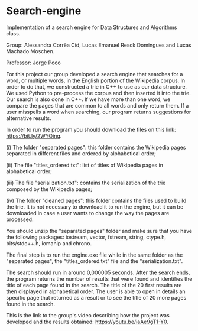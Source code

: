 ﻿# Search-engine
Implementation of a search engine for Data Structures and Algorithms class.

Group: Alessandra Corrêa Cid, Lucas Emanuel Resck Domingues and Lucas Machado Moschen.

Professor: Jorge Poco

For this project our group developed a search engine that searches for a word, or multiple words, in the English portion of the Wikipedia corpus. In order to do that, we constructed a trie in C++ to use as our data structure. We used Python to pre-process the corpus and then inserted it into the trie. Our search is also done in C++. If we have more than one word, we compare the pages that are common to all words and only return them. If a user misspells a word when searching, our program returns suggestions for alternative results. 

In order to run the program you should download the files on this link: https://bit.ly/2WYQing. 

(i) The folder "separated pages": this folder contains the Wikipedia pages separated in different files and ordered by alphabetical order;

(ii) The file "titles_ordered.txt": list of titles of Wikipedia pages in alphabetical order;

(iii) The file "serialization.txt": contains the serialization of the trie composed by the Wikipedia pages; 

(iv) The folder "cleaned pages": this folder contains the files used to build the trie. It is not necessary to download it to run the engine, but it can be downloaded in case a user wants to change the way the pages are processed. 

You should unzip the "separated pages" folder and make sure that you have the following packages: iostream, vector, fstream, string, ctype.h, bits/stdc++.h, iomanip and chrono.

The final step is to run the engine.exe file while in the same folder as the  "separated pages", the "titles_ordered.txt" file and the "serialization.txt".

The search should run in around 0,000005 seconds. After the search ends, the program returns the number of results that were found and identifies the title of each page found in the search. The title of the 20 first results are then displayed in alphabetical order. The user is able to open in details an specific page that returned as a result or to see the title of 20 more pages found in the search. 

This is the link to the group's video describing how the project was developed and the results obtained: https://youtu.be/iaAe9gT1-Y0. 


